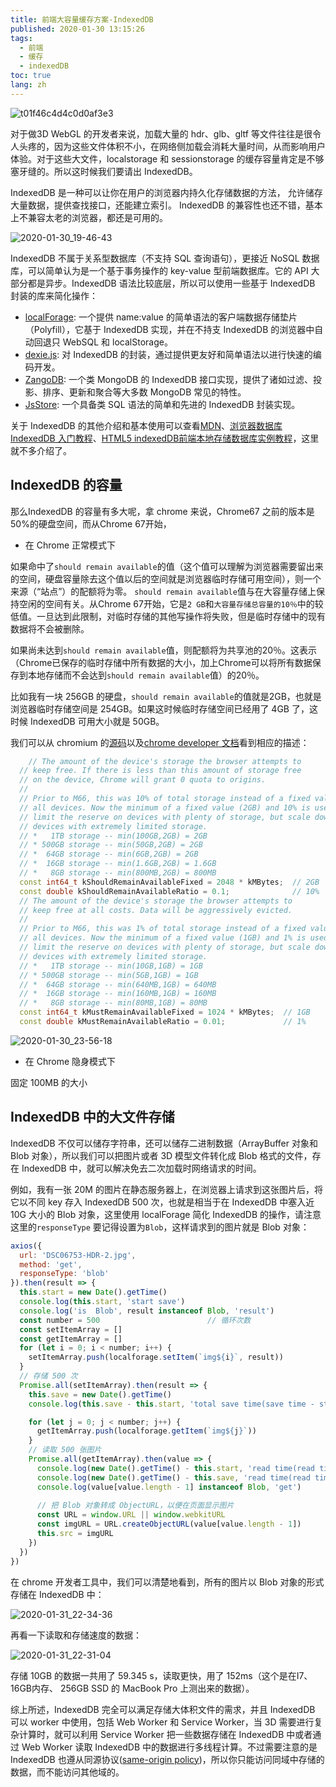 ```yaml
---
title: 前端大容量缓存方案-IndexedDB
published: 2020-01-30 13:15:26
tags: 
  - 前端
  - 缓存
  - indexedDB
toc: true
lang: zh
---
```


![t01f46c4d4c0d0af3e3](../_images/如何使用IndexedDB做前端大容量缓存方案/t01f46c4d4c0d0af3e3.png)

<!--more-->

对于做3D WebGL 的开发者来说，加载大量的 hdr、glb、gltf 等文件往往是很令人头疼的，因为这些文件体积不小，在网络侧加载会消耗大量时间，从而影响用户体验。对于这些大文件，localstorage 和 sessionstorage 的缓存容量肯定是不够塞牙缝的。所以这时候我们要请出 IndexedDB。

IndexedDB 是一种可以让你在用户的浏览器内持久化存储数据的方法， 允许储存大量数据，提供查找接口，还能建立索引。 IndexedDB 的兼容性也还不错，基本上不兼容太老的浏览器，都还是可用的。

![2020-01-30_19-46-43](../_images/如何使用IndexedDB做前端大容量缓存方案/2020-01-30_19-46-43.png)

IndexedDB 不属于关系型数据库（不支持 SQL 查询语句），更接近 NoSQL 数据库，可以简单认为是一个基于事务操作的 key-value 型前端数据库。它的 API 大部分都是异步。IndexedDB 语法比较底层，所以可以使用一些基于 IndexedDB 封装的库来简化操作：

- [localForage](https://localforage.github.io/localForage/): 一个提供 name:value 的简单语法的客户端数据存储垫片（Polyfill），它基于 IndexedDB 实现，并在不持支 IndexedDB 的浏览器中自动回退只 WebSQL 和 localStorage。
- [dexie.js](http://www.dexie.org/): 对 IndexedDB 的封装，通过提供更友好和简单语法以进行快速的编码开发。
- [ZangoDB](https://github.com/erikolson186/zangodb): 一个类 MongoDB 的 IndexedDB 接口实现，提供了诸如过滤、投影、排序、更新和聚合等大多数 MongoDB 常见的特性。
- [JsStore](http://jsstore.net/): 一个具备类 SQL 语法的简单和先进的 IndexedDB 封装实现。

关于 IndexedDB 的其他介绍和基本使用可以查看[MDN](https://developer.mozilla.org/zh-CN/docs/Web/API/IndexedDB_API/Basic_Concepts_Behind_IndexedDB)、[浏览器数据库 IndexedDB 入门教程](https://www.ruanyifeng.com/blog/2018/07/indexeddb.html)、[HTML5 indexedDB前端本地存储数据库实例教程](https://www.zhangxinxu.com/wordpress/2017/07/html5-indexeddb-js-example/)，这里就不多介绍了。

## IndexedDB 的容量

那么IndexedDB 的容量有多大呢，拿 chrome 来说，Chrome67 之前的版本是50%的硬盘空间，而从Chrome 67开始，

* 在 Chrome 正常模式下

如果命中了`should remain available`的值（这个值可以理解为浏览器需要留出来的空间，硬盘容量除去这个值以后的空间就是浏览器临时存储可用空间），则一个来源（“站点”）的配额将为零。 `should remain available`值与在大容量存储上保持空闲的空间有关。从Chrome 67开始，它是`2 GB`和`大容量存储总容量的10％`中的较低值。一旦达到此限制，对临时存储的其他写操作将失败，但是临时存储中的现有数据将不会被删除。

如果尚未达到`should remain available`值，则配额将为共享池的20％。这表示 （Chrome已保存的临时存储中所有数据的大小，加上Chrome可以将所有数据保存到本地存储而不会达到`should remain available`值）的20％。

比如我有一块 256GB 的硬盘，`should remain available`的值就是2GB，也就是浏览器临时存储空间是 254GB。如果这时候临时存储空间已经用了 4GB 了，这时候 IndexedDB 可用大小就是 50GB。

我们可以从 chromium 的[源码](https://chromium.googlesource.com/chromium/src/+/refs/heads/master/storage/browser/quota/quota_settings.cc#68)以及[chrome developer 文档](https://developer.chrome.com/apps/offline_storage#table)看到相应的描述：

```c++
	// The amount of the device's storage the browser attempts to
  // keep free. If there is less than this amount of storage free
  // on the device, Chrome will grant 0 quota to origins.
  //
  // Prior to M66, this was 10% of total storage instead of a fixed value on
  // all devices. Now the minimum of a fixed value (2GB) and 10% is used to
  // limit the reserve on devices with plenty of storage, but scale down for
  // devices with extremely limited storage.
  // *   1TB storage -- min(100GB,2GB) = 2GB
  // * 500GB storage -- min(50GB,2GB) = 2GB
  // *  64GB storage -- min(6GB,2GB) = 2GB
  // *  16GB storage -- min(1.6GB,2GB) = 1.6GB
  // *   8GB storage -- min(800MB,2GB) = 800MB
  const int64_t kShouldRemainAvailableFixed = 2048 * kMBytes;  // 2GB
  const double kShouldRemainAvailableRatio = 0.1;              // 10%
  // The amount of the device's storage the browser attempts to
  // keep free at all costs. Data will be aggressively evicted.
  //
  // Prior to M66, this was 1% of total storage instead of a fixed value on
  // all devices. Now the minimum of a fixed value (1GB) and 1% is used to
  // limit the reserve on devices with plenty of storage, but scale down for
  // devices with extremely limited storage.
  // *   1TB storage -- min(10GB,1GB) = 1GB
  // * 500GB storage -- min(5GB,1GB) = 1GB
  // *  64GB storage -- min(640MB,1GB) = 640MB
  // *  16GB storage -- min(160MB,1GB) = 160MB
  // *   8GB storage -- min(80MB,1GB) = 80MB
  const int64_t kMustRemainAvailableFixed = 1024 * kMBytes;  // 1GB
  const double kMustRemainAvailableRatio = 0.01;             // 1%
```

![2020-01-30_23-56-18](../_images/如何使用IndexedDB做前端大容量缓存方案/2020-01-30_23-56-18.png)

* 在 Chrome 隐身模式下

固定 100MB 的大小

## IndexedDB 中的大文件存储

IndexedDB 不仅可以储存字符串，还可以储存二进制数据（ArrayBuffer 对象和 Blob 对象），所以我们可以把图片或者 3D 模型文件转化成 Blob 格式的文件，存在 IndexedDB 中，就可以解决免去二次加载时网络请求的时间。

例如，我有一张 20M 的图片在静态服务器上，在浏览器上请求到这张图片后，将它以不同 key 存入 IndexedDB 500 次，也就是相当于在 IndexedDB 中塞入近 10G 大小的 Blob 对象，这里使用 localForage 简化 IndexedDB 的操作，请注意这里的`responseType` 要记得设置为`Blob`，这样请求到的图片就是 Blob 对象：

```javascript
axios({
  url: 'DSC06753-HDR-2.jpg',
  method: 'get',
  responseType: 'blob'
}).then(result => {
  this.start = new Date().getTime()
  console.log(this.start, 'start save')
  console.log('is  Blob', result instanceof Blob, 'result')
  const number = 500						// 循环次数
  const setItemArray = []
  const getItemArray = []
  for (let i = 0; i < number; i++) {
    setItemArray.push(localforage.setItem(`img${i}`, result))
  }
  // 存储 500 次
  Promise.all(setItemArray).then(result => {
    this.save = new Date().getTime()
    console.log(this.save - this.start, 'total save time(save time - start time)')

    for (let j = 0; j < number; j++) {
      getItemArray.push(localforage.getItem(`img${j}`))
    }
    // 读取 500 张图片 
    Promise.all(getItemArray).then(value => {
      console.log(new Date().getTime() - this.start, 'read time(read time - start time)')
      console.log(new Date().getTime() - this.save, 'read time(read time - save time)')
      console.log(value[value.length - 1] instanceof Blob, 'get')
      
      // 把 Blob 对象转成 ObjectURL，以便在页面显示图片
      const URL = window.URL || window.webkitURL
      const imgURL = URL.createObjectURL(value[value.length - 1])
      this.src = imgURL
    })
  })
})
```

在 chrome 开发者工具中，我们可以清楚地看到，所有的图片以 Blob 对象的形式存储在 IndexedDB 中：

![2020-01-31_22-34-36](../_images/如何使用IndexedDB做前端大容量缓存方案/2020-01-31_22-34-36.png)

再看一下读取和存储速度的数据：

![2020-01-31_22-31-04](../_images/如何使用IndexedDB做前端大容量缓存方案/2020-01-31_22-31-04.png)

存储 10GB 的数据一共用了 59.345 s，读取更快，用了 152ms（这个是在I7、 16GB内存、 256GB SSD 的 MacBook Pro 上测出来的数据）。

综上所述，IndexedDB 完全可以满足存储大体积文件的需求，并且 IndexedDB 可以 worker 中使用，包括 Web Worker 和 Service Worker，当 3D 需要进行复杂计算时，就可以利用 Service Worker 把一些数据存储在 IndexedDB 中或者通过 Web Worker 读取 IndexedDB 中的数据进行多线程计算。不过需要注意的是 IndexedDB 也遵从同源协议([same-origin policy](http://www.w3.org/Security/wiki/Same_Origin_Policy))，所以你只能访问同域中存储的数据，而不能访问其他域的。
